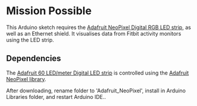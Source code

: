 Mission Possible
================

This Arduino sketch requires the [Adafruit NeoPixel Digital RGB LED strip][strip], as well as an Ethernet shield. It visualises data from Fitbit activity monitors using the LED strip.

Dependencies
------------
The [Adafruit 60 LED/meter Digital LED strip][strip] is controlled using the [Adafruit NeoPixel library][library].

After downloading, rename folder to 'Adafruit_NeoPixel', install in Arduino Libraries folder, and restart Arduino IDE..

[strip]: http://adafruit.com/products/1138

[library]: https://github.com/adafruit/Adafruit_NeoPixel
